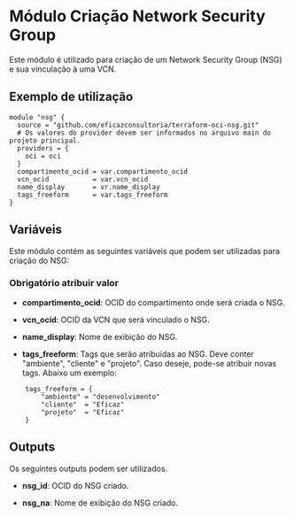 # Módulo Criação Network Security Group

Este módulo é utilizado para criação de um Network Security Group (NSG) e sua vinculação à uma VCN.



## Exemplo de utilização
```
module "nsg" {
  source = "github.com/eficazconsultoria/terraform-oci-nsg.git"
  # Os valores do provider devem ser informados no arquivo main do projeto principal.
  providers = {
    oci = oci
  }
  compartimento_ocid = var.compartimento_ocid
  vcn_ocid           = var.vcn_ocid
  name_display       = vr.name_display
  tags_freeform      = var.tags_freeform
}
```



## Variáveis

Este módulo contém as seguintes variáveis que podem ser utilizadas para criação do NSG:


### Obrigatório atribuir valor



- **compartimento_ocid**: OCID do compartimento onde será criada o NSG.


- **vcn_ocid**: OCID da VCN que será vinculado o NSG.


- **name_display**: Nome de exibição do NSG.


- **tags_freeform**: Tags que serão atribuídas ao NSG. Deve conter "ambiente", "cliente" e "projeto". Caso deseje, pode-se atribuir novas tags. Abaixo um exemplo:
```
    tags_freeform = {
        "ambiente" = "desenvolvimento"
        "cliente"  = "Eficaz"
        "projeto"  = "Eficaz"
    }
```
 

## Outputs

Os seguintes outputs podem ser utilizados.

- **nsg_id**: OCID do NSG criado.

- **nsg_na**: Nome de exibição do NSG criado.
